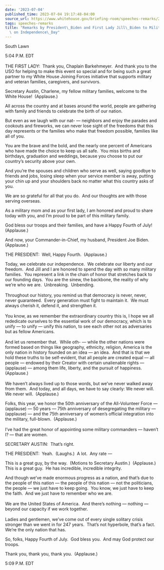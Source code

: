 ```yaml
---
date: '2023-07-04'
published_time: 2023-07-04 19:17:48-04:00
source_url: https://www.whitehouse.gov/briefing-room/speeches-remarks/2023/07/04/remarks-by-president-biden-and-first-lady-jill-biden-to-military-families-on-independence-day/
tags: speeches-remarks
title: "Remarks by President\_Biden and First Lady Jill\_Biden to Military Families\
  \ on Independence\_Day"
---
```

 
South Lawn

5:04 P.M. EDT  
   
THE FIRST LADY:  Thank you, Chaplain Barkehmeyer.  And thank you to the
USO for helping to make this event so special and for being such a great
partner to my White House Joining Forces initiative that supports
military and veteran families, caregivers, and survivors.

Secretary Austin, Charlene, my fellow military families, welcome to the
White House!  (Applause.)

All across the country and at bases around the world, people are
gathering with family and friends to celebrate the birth of our nation.

But even as we laugh with our nat- — neighbors and enjoy the parades and
cookouts and fireworks, we can never lose sight of the freedoms that
this day represents or the families who make that freedom possible,
families like all of you.

You are the brave and the bold, and the nearly one percent of Americans
who have made the choice to keep us all safe.  You miss births and
birthdays, graduation and weddings, because you choose to put our
country’s security above your own.

And you’re the spouses and children who serve as well, saying goodbye to
friends and jobs, losing sleep when your service member is away, putting
your chin up and your shoulders back no matter what this country asks of
you.

We are so grateful for all that you do.  And our thoughts are with those
serving overseas.

As a military mom and as your first lady, I am honored and proud to
share today with you, and I’m proud to be part of this military family.

God bless our troops and their families, and have a Happy Fourth of
July!  (Applause.)

And now, your Commander-in-Chief, my husband, President Joe Biden. 
(Applause.)

THE PRESIDENT:  Well, Happy Fourth.  (Applause.) 

Today, we celebrate our independence.  We celebrate our liberty and our
freedom.  And Jill and I are honored to spend the day with so many
military families.  You represent a link in the chain of honor that
stretches back to our founding days.  You are the sinew, the backbone,
the reality of why we’re who we are.  Unbreaking.  Unbending.  
   
Throughout our history, you remind us that democracy is never, never,
never guaranteed.  Every generation must fight to maintain it.  We must
always cherish it, defend it, and strengthen it.  
   
You know, as we remember the extraordinary country this is, I hope we
all rededicate ourselves to the essential work of our democracy, which
is to unify — to unify — unify this nation, to see each other not as
adversaries but as fellow Americans.  
   
And let us remember that.  While oth- — while the other nations were
formed based on things like geography, ethnicity, religion, America is
the only nation in history founded on an idea — an idea.  And that is
that we hold these truths to be self-evident, that all people are
created equal — all people — endowed by their Creator with certain
unalienable rights — (applause) — among them life, liberty, and the
pursuit of happiness.  (Applause.)  
   
We haven’t always lived up to those words, but we’ve never walked away
from them.  And today, and all days, we have to say clearly: We never
will.  We never will.  (Applause.)

Folks, this year, we honor the 50th anniversary of the All-Volunteer
Force — (applause) — 50 years — 75th anniversary of desegregating the
military — (applause) — and the 75th anniversary of women’s official
integration into the military, full-blown.  (Applause.)  
   
I’ve had the great honor of appointing some military commanders —
haven’t I? — that are women.

SECRETARY AUSTIN:  That’s right.

THE PRESIDENT:  Yeah.  (Laughs.)  A lot.  Any rate —

This is a great guy, by the way.  (Motions to Secretary Austin.) 
(Applause.)  This is a great guy.  He has incredible, incredible
integrity.

And though we’ve made enormous progress as a nation, and that’s due to
the people of this nation — the people of this nation — not the
politicians, the people — we just have to keep going.  You know, we just
have to keep the faith.  And we just have to remember who we are.  
   
We are the United States of America.  And there’s nothing — nothing —
beyond our capacity if we work together.  
   
Ladies and gentlemen, we’ve come out of every single solitary crisis
stronger than we went in for 247 years.  That’s not hyperbole, that’s a
fact.  We’re the only nation that has.

So, folks, Happy Fourth of July.  God bless you.  And may God protect
our troops.

Thank you, thank you, thank you.  (Applause.)

5:09 P.M. EDT  
 
